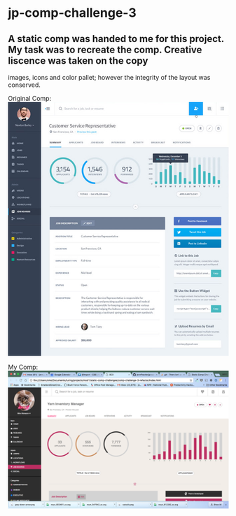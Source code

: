 # jp-comp-challenge-3

## A static comp was handed to me for this project.  My task was to recreate the comp.  Creative liscence was taken on the copy
images, icons and color pallet; however the integrity of the layout was conserved.

Original Comp:
![original comp](https://github.com/jennPeavler/jp-comp-challenge-3/blob/master/images/static-comp-challenge-3.jpg)

My Comp:
![my comp](https://github.com/jennPeavler/jp-comp-challenge-3/blob/master/images/my-comp.png)

